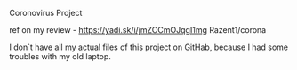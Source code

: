 Coronovirus Project 

ref on my review - https://yadi.sk/i/jmZOCmOJqgI1mg
Razent1/corona

I don`t have all my actual files of this project on GitHab, because I had some troubles with my old laptop. 
